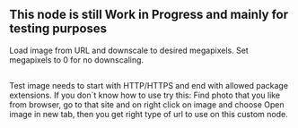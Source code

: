 ## This node is still Work in Progress and mainly for testing purposes

Load image from URL and downscale to desired megapixels. Set megapixels to 0 for no downscaling.

##

Test image needs to start with HTTP/HTTPS and end with allowed package extensions. 
If you don´t know how to use try this:
Find photo that you like from browser, go to that site and on right click on image and choose Open image in new tab, then you get right type of url to use on this custom node.
